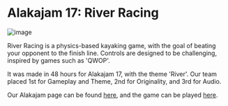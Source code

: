 # Alakajam 17: River Racing

![image](https://github.com/user-attachments/assets/69eae6d7-d0e3-4ff9-9e1e-2879eeeefb99)

River Racing is a physics-based kayaking game, with the goal of beating your opponent to the finish line.
Controls are designed to be challenging, inspired by games such as 'QWOP'.

It was made in 48 hours for Alakajam 17, with the theme 'River'. Our team placed 1st for Gameplay and Theme, 2nd for Originality, and 3rd for Audio.

Our Alakajam page can be found [here](https://alakajam.com/17th-alakajam/1435/river-racing/), and the game can be played [here](https://thetacbanana.itch.io/river-racing).
